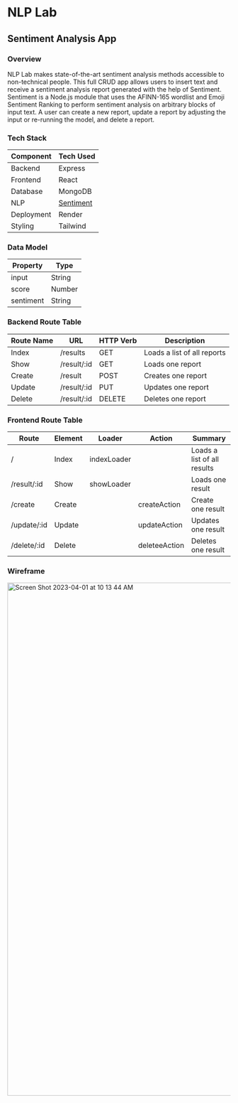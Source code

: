 # NLP Lab
## Sentiment Analysis App

### Overview
NLP Lab makes state-of-the-art sentiment analysis methods accessible to non-technical people. This full CRUD app allows users to insert text and receive a sentiment analysis report generated with the help of Sentiment.
Sentiment is a Node.js module that uses the AFINN-165 wordlist and Emoji Sentiment Ranking to perform sentiment analysis on arbitrary blocks of input text. A user can create a new report, update a report by adjusting the input or re-running the model, and delete a report. 

### Tech Stack

| Component  | Tech Used |
|------------|-----------|
| Backend    | Express   |
| Frontend   | React     |
| Database   | MongoDB   |
| NLP        | [Sentiment](https://www.npmjs.com/package/sentiment)  |
| Deployment | Render    |
| Styling    | Tailwind  |

### Data Model

| Property  | Type |
|------------|-----------|
| input    | String    |
| score   | Number     |
| sentiment   | String   |

### Backend Route Table

| Route Name | URL |	HTTP Verb | Description	
| --- | --- | --- | --- | 
| Index | /results | GET | Loads a list of all reports 
| Show | /result/:id | GET | Loads one report 
| Create | /result | POST | Creates one report 
| Update| /result/:id | PUT | Updates one report
| Delete| /result/:id | DELETE | Deletes one report


### Frontend Route Table

| Route	| Element |	Loader | Action	| Summary
| --- | --- | --- | --- | --- |
| / | Index | indexLoader |  | Loads a list of all results
| /result/:id | Show | showLoader |  | Loads one result
| /create | Create | | createAction | Create one result
| /update/:id | Update | | updateAction | Updates one result
| /delete/:id | Delete | | deleteeAction | Deletes one result

### Wireframe

<img width="1155" alt="Screen Shot 2023-04-01 at 10 13 44 AM" src="https://user-images.githubusercontent.com/91492759/229294411-10698ca7-2fac-41db-94bf-e48276f1a068.png">

